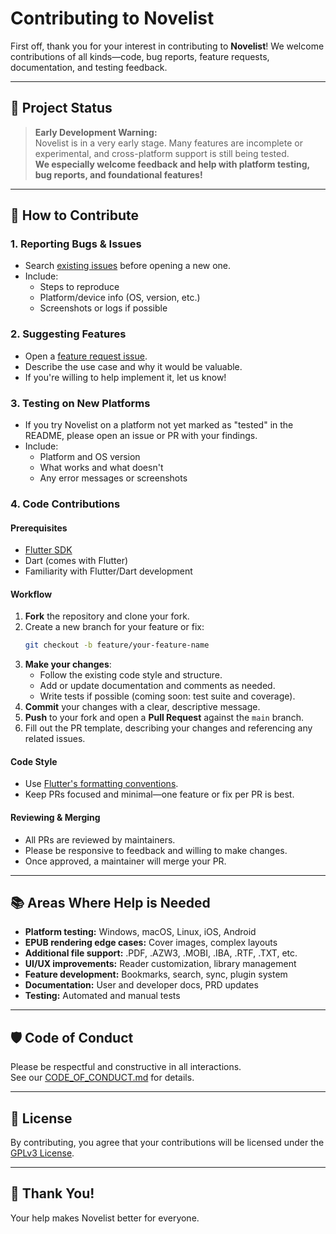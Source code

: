 # Contributing to Novelist

First off, thank you for your interest in contributing to **Novelist**!
We welcome contributions of all kinds—code, bug reports, feature requests, documentation, and testing feedback.

---

## 🚦 Project Status

> **Early Development Warning:**  
> Novelist is in a very early stage. Many features are incomplete or experimental, and cross-platform support is still being tested.  
> **We especially welcome feedback and help with platform testing, bug reports, and foundational features!**

---

## 📝 How to Contribute

### 1. **Reporting Bugs & Issues**

- Search [existing issues](https://github.com/yourusername/novelist/issues) before opening a new one.
- Include:
  - Steps to reproduce
  - Platform/device info (OS, version, etc.)
  - Screenshots or logs if possible

### 2. **Suggesting Features**

- Open a [feature request issue](https://github.com/yourusername/novelist/issues/new?template=feature_request.md).
- Describe the use case and why it would be valuable.
- If you're willing to help implement it, let us know!

### 3. **Testing on New Platforms**

- If you try Novelist on a platform not yet marked as "tested" in the README, please open an issue or PR with your findings.
- Include:
  - Platform and OS version
  - What works and what doesn't
  - Any error messages or screenshots

### 4. **Code Contributions**

#### Prerequisites

- [Flutter SDK](https://flutter.dev/docs/get-started/install)
- Dart (comes with Flutter)
- Familiarity with Flutter/Dart development

#### Workflow

1. **Fork** the repository and clone your fork.
2. Create a new branch for your feature or fix:
   ```sh
   git checkout -b feature/your-feature-name
   ```
3. **Make your changes**:
   - Follow the existing code style and structure.
   - Add or update documentation and comments as needed.
   - Write tests if possible (coming soon: test suite and coverage).
4. **Commit** your changes with a clear, descriptive message.
5. **Push** to your fork and open a **Pull Request** against the `main` branch.
6. Fill out the PR template, describing your changes and referencing any related issues.

#### Code Style

- Use [Flutter's formatting conventions](https://dart.dev/guides/language/effective-dart/style).
- Keep PRs focused and minimal—one feature or fix per PR is best.

#### Reviewing & Merging

- All PRs are reviewed by maintainers.
- Please be responsive to feedback and willing to make changes.
- Once approved, a maintainer will merge your PR.

---

## 📚 Areas Where Help is Needed

- **Platform testing:** Windows, macOS, Linux, iOS, Android
- **EPUB rendering edge cases:** Cover images, complex layouts
- **Additional file support:** .PDF, .AZW3, .MOBI, .IBA, .RTF, .TXT, etc.
- **UI/UX improvements:** Reader customization, library management
- **Feature development:** Bookmarks, search, sync, plugin system
- **Documentation:** User and developer docs, PRD updates
- **Testing:** Automated and manual tests

---

## 🛡️ Code of Conduct

Please be respectful and constructive in all interactions.  
See our [CODE_OF_CONDUCT.md](CODE_OF_CONDUCT.md) for details.

---

## 📝 License

By contributing, you agree that your contributions will be licensed under the [GPLv3 License](LICENSE).

---

## 🙏 Thank You!

Your help makes Novelist better for everyone.  
